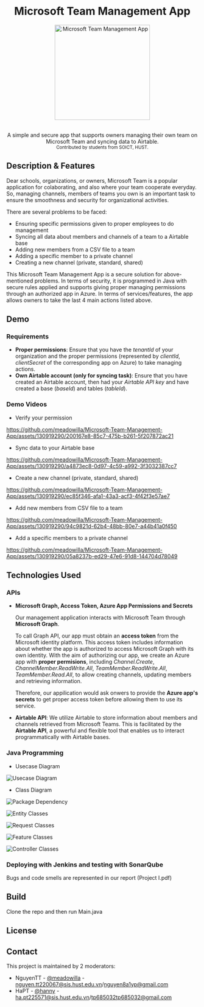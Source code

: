 <h1 align="center">Microsoft Team Management App</h1>

<p align="center"><img src="src\main\resources\images\Logo.png" alt="Microsoft Team Management App" width="250" height="250"></p>

<!-- Add some buttons (License, download, version, madeby, open source, stars, issues) -->

<div align="center">
  <br>A simple and secure app that supports owners managing their own team on Microsoft Team and syncing data to Airtable.<br>
  <sub>Contributed by students from SOICT, HUST.</sub>
</div>

## Description & Features
Dear schools, organizations, or owners, 
Microsoft Team is a popular application for colaborating, and also where your team cooperate everyday. So, managing channels, members of teams you own is an important task to ensure the smoothness and security for organizational activities.

There are several problems to be faced:
* Ensuring specific permissions given to proper employees to do management
* Syncing all data about members and channels of a team to a Airtable base
* Adding new members from a CSV file to a team
* Adding a specific member to a private channel
* Creating a new channel (private, standard, shared)

This Microsoft Team Management App is a secure solution for above-mentioned problems. In terms of security, it is programmed in Java with secure rules applied and supports giving proper managing permissions through an authorized app in Azure. In terms of services/features, the app allows owners to take the last 4 main actions listed above.

## Demo
### Requirements
* **Proper permissions**: 
Ensure that you have the _tenantId_ of your organization and the proper permissions (represented by _clientId_, _clientSecret_ of the corresponding app on Azure) to take managing actions.
* **Own Airtable account (only for syncing task)**: 
Ensure that you have created an Airtable account, then had your _Airtable API key_ and have created a base (_baseId_) and tables (_tableId_).

### Demo Videos

* Verify your permission

https://github.com/meadowilla/Microsoft-Team-Management-App/assets/130919290/200167e8-85c7-475b-b261-5f207872ac21

* Sync data to your Airtable base
  
https://github.com/meadowilla/Microsoft-Team-Management-App/assets/130919290/a4873ec8-0d97-4c59-a992-3f3032387cc7

* Create a new channel (private, standard, shared)
  
https://github.com/meadowilla/Microsoft-Team-Management-App/assets/130919290/ec85f346-afa1-43a3-acf3-4f42f3e57ae7

* Add new members from CSV file to a team
  
https://github.com/meadowilla/Microsoft-Team-Management-App/assets/130919290/94c9821d-62b4-48bb-80e7-a44b41a0f450

* Add a specific members to a private channel
  
https://github.com/meadowilla/Microsoft-Team-Management-App/assets/130919290/05a8237b-ed29-47e6-91d8-144704d78049

## Technologies Used
### APIs
* **Microsoft Graph, Access Token, Azure App Permissions and Secrets**
  
  Our management application interacts with Microsoft Team through **Microsoft Graph**. 
  
  To call Graph API, our app must obtain an **access token** from the Microsoft identity platform. This access token includes information about whether the app is authorized to access Microsoft Graph with its own identity. With the aim of authorizing our app, we create an Azure app with **proper permisions**, including _Channel.Create_, _ChannelMember.ReadWrite.All_, _TeamMember.ReadWrite.All_, _TeamMember.Read.All_, to allow creating channels, updating members and retrieving information. 
  
  Therefore, our appilication would ask onwers to provide the **Azure app's secrets** to get proper access token before allowing them to use its service.

* **Airtable API**: 
  We utilize Airtable to store information about members and channels retrieved from Microsoft Teams. This is facilitated by the **Airtable API**, a powerful and flexible tool that enables us to interact programmatically with Airtable bases.

### Java Programming
* Usecase Diagram
<p><img src="UML\Total UseCase.png" alt="Usecase Diagram" ></p>

* Class Diagram
<p><img src="UML\Package Dependency.png" alt="Package Dependency"></p>
<p><img src="UML\Entity Classes.png" alt="Entity Classes"></p>
<p><img src="UML\Request Classes.png" alt="Request Classes"></p>
<p><img src="UML\Feature Classes.png" alt="Feature Classes"></p>
<p><img src="UML\Controller Classes.png" alt="Controller Classes"></p>

### Deploying with Jenkins and testing with SonarQube
  Bugs and code smells are represented in our report (Project I.pdf)
## Build
Clone the repo and then run Main.java
## License

## Contact
This project is maintained by 2 moderators:
- NguyenTT - [@meadowilla](https://github.com/meadowilla/) - nguyen.tt220067@sis.hust.edu.vn/nguyen8a1yp@gmail.com
- HaPT - [@hanny](https://github.com/pth0301/) - ha.pt225571@sis.hust.edu.vn/tp685032tp685032@gmail.com
